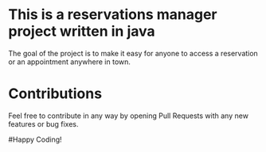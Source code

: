# This is a reservations manager project written in java
The goal of the project is to make it easy for anyone to access a reservation or an appointment anywhere in town.

# Contributions
Feel free to contribute in any way by opening Pull Requests with any new features or bug fixes.

#Happy Coding!